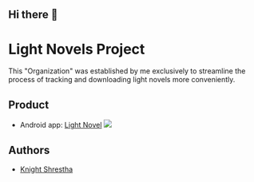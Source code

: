 ## Hi there 👋

# Light Novels Project

This "Organization" was established by me exclusively to streamline the process of tracking and downloading light novels more conveniently.

## Product

- Android app: [Light Novel](https://github.com/Light-Novels/Light-novel-with-readium) 
[![](https://img.shields.io/github/v/release/Light-Novels/Light-novel-with-readium?label=Release)](https://github.com/Light-Novels/Light-novel-with-readium/releases/latest)



## Authors

- [Knight Shrestha](https://github.com/Death-Knight-552)


<!--

**Here are some ideas to get you started:**

🙋‍♀️ A short introduction - what is your organization all about?
🌈 Contribution guidelines - how can the community get involved?
👩‍💻 Useful resources - where can the community find your docs? Is there anything else the community should know?
🍿 Fun facts - what does your team eat for breakfast?
🧙 Remember, you can do mighty things with the power of [Markdown](https://docs.github.com/github/writing-on-github/getting-started-with-writing-and-formatting-on-github/basic-writing-and-formatting-syntax)
-->
